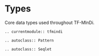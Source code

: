 # Types

Core data types used throughout TF-MInDi.

```{eval-rst}
.. currentmodule:: tfmindi

.. autoclass:: Pattern

.. autoclass:: Seqlet
```
